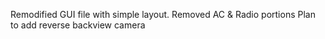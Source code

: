 Remodified GUI file with simple layout. Removed AC & Radio portions
Plan to add reverse backview camera
